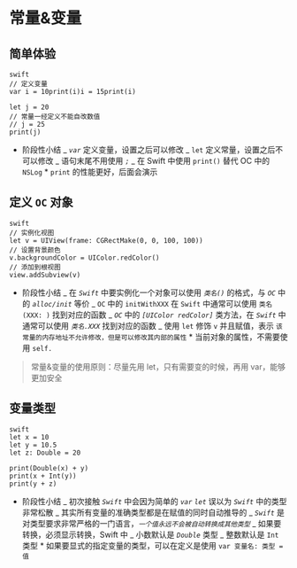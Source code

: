 # 常量&变量

## 简单体验

```
swift
// 定义变量
var i = 10print(i)i = 15print(i)

let j = 20
// 常量一经定义不能自改数值
// j = 25
print(j)

```

* 阶段性小结 _ _`var`_ 定义变量，设置之后可以修改 _ `let` 定义常量，设置之后不可以修改 _ 语句末尾不用使用 _`;`_ _ 在 Swift 中使用 `print()` 替代 OC 中的 `NSLog` \* `print` 的性能更好，后面会演示

## 定义 `OC` 对象

```
swift
// 实例化视图
let v = UIView(frame: CGRectMake(0, 0, 100, 100))
// 设置背景颜色
v.backgroundColor = UIColor.redColor()
// 添加到根视图
view.addSubview(v)
```

* 阶段性小结 _ 在 _`Swift`_ 中要实例化一个对象可以使用 _`类名()`_ 的格式，与 _`OC`_ 中的 _`alloc/init`_ 等价 _ `OC` 中的 `initWithXXX` 在 `Swift` 中通常可以使用 `类名(XXX: )` 找到对应的函数 _ _`OC`_ 中的 _`[UIColor redColor]`_ 类方法，在 _`Swift`_ 中通常可以使用 _`类名.XXX`_ 找到对应的函数 _ 使用 `let` 修饰 `v` 并且赋值，表示 `该常量的内存地址不允许修改，但是可以修改其内部的属性` \* 当前对象的属性，不需要使用 `self.`

> 常量&变量的使用原则：尽量先用 let，只有需要变的时候，再用 var，能够更加安全

## 变量类型

```
swift
let x = 10
let y = 10.5
let z: Double = 20

print(Double(x) + y)
print(x + Int(y))
print(y + z)
```

* 阶段性小结 _ 初次接触 _`Swift`_ 中会因为简单的 _`var`_ _`let`_ 误以为 _`Swift`_ 中的类型非常松散 _ 其实所有变量的准确类型都是在赋值的同时自动推导的 _ _`Swift`_ 是对类型要求非常严格的一门语言，_`一个值永远不会被自动转换成其他类型`_ _ 如果要转换，必须显示转换，Swift 中 _ 小数默认是 _`Double`_ 类型 _ 整数默认是 `Int` 类型 \* 如果要显式的指定变量的类型，可以在定义是使用 `var 变量名: 类型 = 值`

